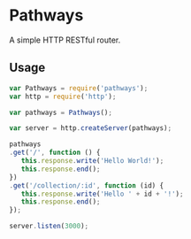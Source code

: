 # Pathways

A simple HTTP RESTful router.

Usage
-----

```javascript
var Pathways = require('pathways');
var http = require('http');

var pathways = Pathways();

var server = http.createServer(pathways);

pathways
.get('/', function () {
   this.response.write('Hello World!');
   this.response.end();
})
.get('/collection/:id', function (id) {
   this.response.write('Hello ' + id + '!');
   this.response.end();
});

server.listen(3000);
```
